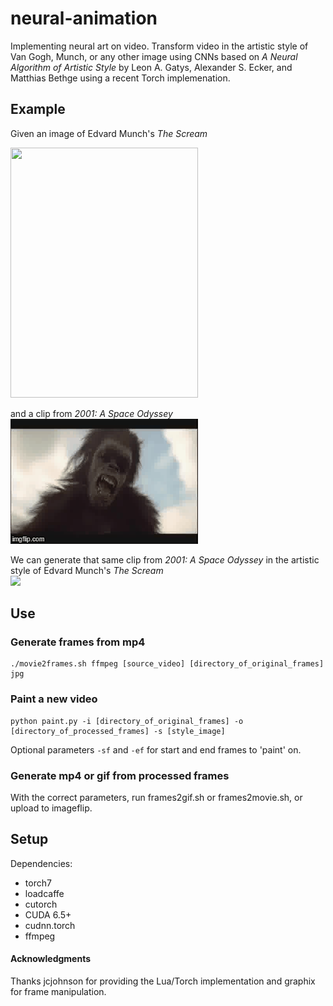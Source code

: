 # neural-animation
Implementing neural art on video. Transform video in the artistic style of Van Gogh, Munch, or any other image using CNNs based on *A Neural Algorithm of Artistic Style* by Leon A. Gatys, Alexander S. Ecker, and Matthias Bethge using a recent Torch implemenation. 

## Example
Given an image of Edvard Munch's *The Scream*

<img src="sample/The_Scream.jpg" width="300" height="400" />

and a clip from *2001: A Space Odyssey*   
<img src="sample/original.gif">   

We can generate that same clip from *2001: A Space Odyssey* in the artistic style of Edvard Munch's *The Scream*   
<img src="sample/processed.gif">     

## Use
### Generate frames from mp4   
```
./movie2frames.sh ffmpeg [source_video] [directory_of_original_frames] jpg
```   

### Paint a new video
```
python paint.py -i [directory_of_original_frames] -o [directory_of_processed_frames] -s [style_image]
```
Optional parameters ```-sf``` and ```-ef``` for start and end frames to 'paint' on. 

### Generate mp4 or gif from processed frames
With the correct parameters, run frames2gif.sh or frames2movie.sh, or upload to imageflip. 

## Setup 
Dependencies:
* torch7
* loadcaffe
* cutorch
* CUDA 6.5+
* cudnn.torch
* ffmpeg



#### Acknowledgments
Thanks jcjohnson for providing the Lua/Torch implementation and graphix for frame manipulation. 
